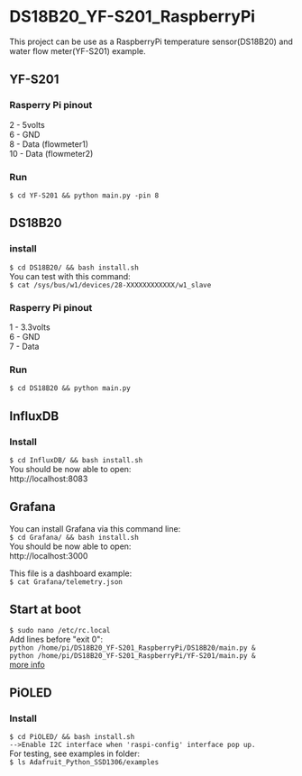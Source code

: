 # DS18B20_YF-S201_RaspberryPi
This project can be use as a RaspberryPi temperature sensor(DS18B20) and water flow meter(YF-S201) example. 

## YF-S201
### Rasperry Pi pinout
2 - 5volts<br>
6 - GND<br>
8  - Data (flowmeter1)<br>
10 - Data (flowmeter2)<br>

### Run
`
$ cd YF-S201 && python main.py -pin 8
`

## DS18B20
### install
`
$ cd DS18B20/ && bash install.sh
`
<br>You can test with this command:<br>
`
$ cat /sys/bus/w1/devices/28-XXXXXXXXXXXX/w1_slave
`

### Rasperry Pi pinout
1 - 3.3volts<br>
6 - GND<br>
7 - Data<br>

### Run
`
$ cd DS18B20 && python main.py
`

## InfluxDB
### Install
`
$ cd InfluxDB/ && bash install.sh
`
<br>You should be now able to open:<br>
http://localhost:8083<br>

## Grafana
You can install Grafana via this command line:<br>
`
$ cd Grafana/ && bash install.sh
`
<br>You should be now able to open:<br>
http://localhost:3000<br>

This file is a dashboard example:<br>
`
$ cat Grafana/telemetry.json
`

## Start at boot
`
$ sudo nano /etc/rc.local
`
<br>Add lines before "exit 0":<br>
`python /home/pi/DS18B20_YF-S201_RaspberryPi/DS18B20/main.py &`<br>
`python /home/pi/DS18B20_YF-S201_RaspberryPi/YF-S201/main.py &`<br>
[more info](https://www.raspberrypi.org/documentation/linux/usage/rc-local.md)

## PiOLED
### Install
`
$ cd PiOLED/ && bash install.sh `<br>
`
-->Enable I2C interface when 'raspi-config' interface pop up.
`
<br>For testing, see examples in folder:<br>
`
$ ls Adafruit_Python_SSD1306/examples
`
